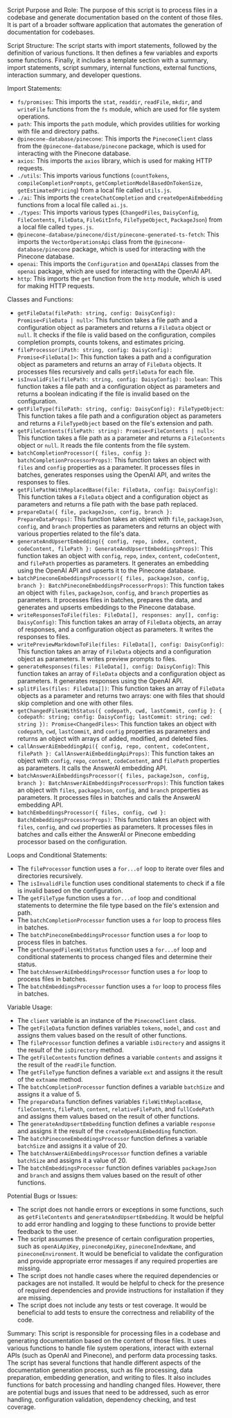 Script Purpose and Role:
The purpose of this script is to process files in a codebase and generate documentation based on the content of those files. It is part of a broader software application that automates the generation of documentation for codebases.

Script Structure:
The script starts with import statements, followed by the definition of various functions. It then defines a few variables and exports some functions. Finally, it includes a template section with a summary, import statements, script summary, internal functions, external functions, interaction summary, and developer questions.

Import Statements:
- `fs/promises`: This imports the `stat`, `readdir`, `readFile`, `mkdir`, and `writeFile` functions from the `fs` module, which are used for file system operations.
- `path`: This imports the `path` module, which provides utilities for working with file and directory paths.
- `@pinecone-database/pinecone`: This imports the `PineconeClient` class from the `@pinecone-database/pinecone` package, which is used for interacting with the Pinecone database.
- `axios`: This imports the `axios` library, which is used for making HTTP requests.
- `./utils`: This imports various functions (`countTokens`, `compileCompletionPrompts`, `getCompletionModelBasedOnTokenSize`, `getEstimatedPricing`) from a local file called `utils.js`.
- `./ai`: This imports the `createChatCompletion` and `createOpenAiEmbedding` functions from a local file called `ai.js`.
- `./types`: This imports various types (`ChangedFiles`, `DaisyConfig`, `FileContents`, `FileData`, `FileGitInfo`, `FileTypeObject`, `PackageJson`) from a local file called `types.js`.
- `@pinecone-database/pinecone/dist/pinecone-generated-ts-fetch`: This imports the `VectorOperationsApi` class from the `@pinecone-database/pinecone` package, which is used for interacting with the Pinecone database.
- `openai`: This imports the `Configuration` and `OpenAIApi` classes from the `openai` package, which are used for interacting with the OpenAI API.
- `http`: This imports the `get` function from the `http` module, which is used for making HTTP requests.

Classes and Functions:
- `getFileData(filePath: string, config: DaisyConfig): Promise<FileData | null>`: This function takes a file path and a configuration object as parameters and returns a `FileData` object or `null`. It checks if the file is valid based on the configuration, compiles completion prompts, counts tokens, and estimates pricing.
- `fileProcessor(iPath: string, config: DaisyConfig): Promise<FileData[]>`: This function takes a path and a configuration object as parameters and returns an array of `FileData` objects. It processes files recursively and calls `getFileData` for each file.
- `isInvalidFile(filePath: string, config: DaisyConfig): boolean`: This function takes a file path and a configuration object as parameters and returns a boolean indicating if the file is invalid based on the configuration.
- `getFileType(filePath: string, config: DaisyConfig): FileTypeObject`: This function takes a file path and a configuration object as parameters and returns a `FileTypeObject` based on the file's extension and path.
- `getFileContents(filePath: string): Promise<FileContents | null>`: This function takes a file path as a parameter and returns a `FileContents` object or `null`. It reads the file contents from the file system.
- `batchCompletionProcessor({ files, config }: batchCompletionProcessorProps)`: This function takes an object with `files` and `config` properties as a parameter. It processes files in batches, generates responses using the OpenAI API, and writes the responses to files.
- `getFilePathWithReplacedBase(file: FileData, config: DaisyConfig)`: This function takes a `FileData` object and a configuration object as parameters and returns a file path with the base path replaced.
- `prepareData({ file, packageJson, config, branch }: PrepareDataProps)`: This function takes an object with `file`, `packageJson`, `config`, and `branch` properties as parameters and returns an object with various properties related to the file's data.
- `generateAndUpsertEmbedding({ config, repo, index, content, codeContent, filePath }: GenerateAndUpsertEmbeddingsProps)`: This function takes an object with `config`, `repo`, `index`, `content`, `codeContent`, and `filePath` properties as parameters. It generates an embedding using the OpenAI API and upserts it to the Pinecone database.
- `batchPineconeEmbeddingsProcessor({ files, packageJson, config, branch }: BatchPineconeEmbeddingsProcessorProps)`: This function takes an object with `files`, `packageJson`, `config`, and `branch` properties as parameters. It processes files in batches, prepares the data, and generates and upserts embeddings to the Pinecone database.
- `writeResponsesToFile(files: FileData[], responses: any[], config: DaisyConfig)`: This function takes an array of `FileData` objects, an array of responses, and a configuration object as parameters. It writes the responses to files.
- `writePreviewMarkdownToFile(files: FileData[], config: DaisyConfig)`: This function takes an array of `FileData` objects and a configuration object as parameters. It writes preview prompts to files.
- `generateResponses(files: FileData[], config: DaisyConfig)`: This function takes an array of `FileData` objects and a configuration object as parameters. It generates responses using the OpenAI API.
- `splitFiles(files: FileData[])`: This function takes an array of `FileData` objects as a parameter and returns two arrays: one with files that should skip completion and one with other files.
- `getChangedFilesWithStatus({ codepath, cwd, lastCommit, config }: { codepath: string; config: DaisyConfig; lastCommit: string; cwd: string }): Promise<ChangedFiles>`: This function takes an object with `codepath`, `cwd`, `lastCommit`, and `config` properties as parameters and returns an object with arrays of added, modified, and deleted files.
- `callAnswerAiEmbeddingApi({ config, repo, content, codeContent, filePath }: CallAnswerAiEmbeddingApiProps)`: This function takes an object with `config`, `repo`, `content`, `codeContent`, and `filePath` properties as parameters. It calls the AnswerAI embedding API.
- `batchAnswerAiEmbeddingsProcessor({ files, packageJson, config, branch }: BatchAnswerAiEmbeddingsProcessorProps)`: This function takes an object with `files`, `packageJson`, `config`, and `branch` properties as parameters. It processes files in batches and calls the AnswerAI embedding API.
- `batchEmbeddingsProcessor({ files, config, cwd }: BatchEmbeddingsProcessorProps)`: This function takes an object with `files`, `config`, and `cwd` properties as parameters. It processes files in batches and calls either the AnswerAI or Pinecone embedding processor based on the configuration.

Loops and Conditional Statements:
- The `fileProcessor` function uses a `for...of` loop to iterate over files and directories recursively.
- The `isInvalidFile` function uses conditional statements to check if a file is invalid based on the configuration.
- The `getFileType` function uses a `for...of` loop and conditional statements to determine the file type based on the file's extension and path.
- The `batchCompletionProcessor` function uses a `for` loop to process files in batches.
- The `batchPineconeEmbeddingsProcessor` function uses a `for` loop to process files in batches.
- The `getChangedFilesWithStatus` function uses a `for...of` loop and conditional statements to process changed files and determine their status.
- The `batchAnswerAiEmbeddingsProcessor` function uses a `for` loop to process files in batches.
- The `batchEmbeddingsProcessor` function uses a `for` loop to process files in batches.

Variable Usage:
- The `client` variable is an instance of the `PineconeClient` class.
- The `getFileData` function defines variables `tokens`, `model`, and `cost` and assigns them values based on the result of other functions.
- The `fileProcessor` function defines a variable `isDirectory` and assigns it the result of the `isDirectory` method.
- The `getFileContents` function defines a variable `contents` and assigns it the result of the `readFile` function.
- The `getFileType` function defines a variable `ext` and assigns it the result of the `extname` method.
- The `batchCompletionProcessor` function defines a variable `batchSize` and assigns it a value of 5.
- The `prepareData` function defines variables `fileWithReplaceBase`, `fileContents`, `filePath`, `content`, `relativeFilePath`, and `fullCodePath` and assigns them values based on the result of other functions.
- The `generateAndUpsertEmbedding` function defines a variable `response` and assigns it the result of the `createOpenAiEmbedding` function.
- The `batchPineconeEmbeddingsProcessor` function defines a variable `batchSize` and assigns it a value of 20.
- The `batchAnswerAiEmbeddingsProcessor` function defines a variable `batchSize` and assigns it a value of 20.
- The `batchEmbeddingsProcessor` function defines variables `packageJson` and `branch` and assigns them values based on the result of other functions.

Potential Bugs or Issues:
- The script does not handle errors or exceptions in some functions, such as `getFileContents` and `generateAndUpsertEmbedding`. It would be helpful to add error handling and logging to these functions to provide better feedback to the user.
- The script assumes the presence of certain configuration properties, such as `openAiApiKey`, `pineconeApiKey`, `pineconeIndexName`, and `pineconeEnvironment`. It would be beneficial to validate the configuration and provide appropriate error messages if any required properties are missing.
- The script does not handle cases where the required dependencies or packages are not installed. It would be helpful to check for the presence of required dependencies and provide instructions for installation if they are missing.
- The script does not include any tests or test coverage. It would be beneficial to add tests to ensure the correctness and reliability of the code.

Summary:
This script is responsible for processing files in a codebase and generating documentation based on the content of those files. It uses various functions to handle file system operations, interact with external APIs (such as OpenAI and Pinecone), and perform data processing tasks. The script has several functions that handle different aspects of the documentation generation process, such as file processing, data preparation, embedding generation, and writing to files. It also includes functions for batch processing and handling changed files. However, there are potential bugs and issues that need to be addressed, such as error handling, configuration validation, dependency checking, and test coverage.
